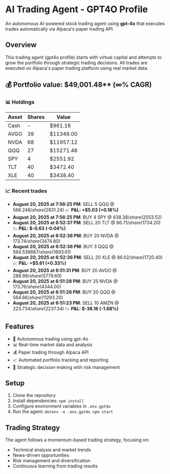 # AI Trading Agent - GPT4O Profile

An autonomous AI-powered stock trading agent using **gpt-4o** that executes trades automatically via Alpaca's paper trading API.

## Overview

This trading agent (gpt4o profile) starts with virtual capital and attempts to grow the portfolio through strategic trading decisions. All trades are executed on Alpaca's paper trading platform using real market data.

<!-- auto start -->

## 💰 Portfolio value: $49,001.48** (∞% CAGR)

### 📊 Holdings

| Asset | Shares | Value |
|-------|--------|-------|
| Cash | - | $961.16 |
| AVGO | 39 | $11349.00 |
| NVDA | 68 | $11957.12 |
| QQQ | 27 | $15271.48 |
| SPY | 4 | $2551.92 |
| TLT | 40 | $3472.40 |
| XLE | 40 | $3438.40 |

### 📈 Recent trades

- **August 20, 2025 at 7:56:25 PM**: SELL 5 QQQ @ $566.248/share ($2831.24) 📈 **P&L: +$5.03 (+0.18%)**
- **August 20, 2025 at 7:56:25 PM**: BUY 4 SPY @ $638.38/share ($2553.52)
- **August 20, 2025 at 6:52:37 PM**: SELL 20 TLT @ $86.71/share ($1734.20) 📉 **P&L: $-0.63 (-0.04%)**
- **August 20, 2025 at 6:52:36 PM**: BUY 20 NVDA @ $173.74/share ($3474.80)
- **August 20, 2025 at 6:52:36 PM**: BUY 3 QQQ @ $564.536667/share ($1693.61)
- **August 20, 2025 at 6:52:36 PM**: SELL 20 XLE @ $86.02/share ($1720.40) 📈 **P&L: +$5.61 (+0.33%)**
- **August 20, 2025 at 6:51:31 PM**: BUY 20 AVGO @ $288.98/share ($5779.60)
- **August 20, 2025 at 6:51:28 PM**: BUY 25 NVDA @ $173.76/share ($4344.00)
- **August 20, 2025 at 6:51:26 PM**: BUY 20 QQQ @ $564.66/share ($11293.20)
- **August 20, 2025 at 6:51:23 PM**: SELL 10 AMZN @ $223.734/share ($2237.34) 📉 **P&L: $-38.16 (-1.68%)**

<!-- auto end -->

## Features

- 🤖 Autonomous trading using gpt-4o
- 📊 Real-time market data and analysis
- 💰 Paper trading through Alpaca API
- 📈 Automated portfolio tracking and reporting
- 🧠 Strategic decision-making with risk management

## Setup

1. Clone the repository
2. Install dependencies: `npm install`
3. Configure environment variables in `.env.gpt4o`
4. Run the agent: `dotenv -e .env.gpt4o npm start`

## Trading Strategy

The agent follows a momentum-based trading strategy, focusing on:
- Technical analysis and market trends
- News-driven opportunities
- Risk management and diversification
- Continuous learning from trading results

